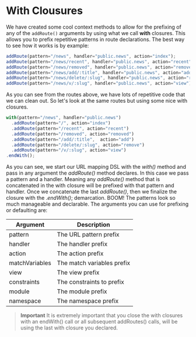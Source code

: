 # With Clousures

We have created some cool context methods to allow for the prefixing of any of the `addRoute()` arguments by using what we call **with** closures. This allows you to prefix repetitive patterns in route declarations. The best way to see how it works is by example:

```js
addRoute(pattern="/news", handler="public.news", action="index");
addRoute(pattern="/news/recent", handler="public.news", action="recent");
addRoute(pattern="/news/removed", handler="public.news", action="removed");
addRoute(pattern="/news/add/:title", handler="public.news", action="add");
addRoute(pattern="/news/delete/:slug", handler="public.news", action="remove");
addRoute(pattern="/news/v/:slug", handler="public.news", action="view");
```

As you can see from the routes above, we have lots of repetitive code that we can clean out. So let's look at the same routes but using some nice with closures.

```js
with(pattern="/news", handler="public.news")
  .addRoute(pattern="/", action="index")
  .addRoute(pattern="/recent", action="recent")
  .addRoute(pattern="/removed", action="removed")
  .addRoute(pattern="/add/:title",  action="add")
  .addRoute(pattern="/delete/:slug", action="remove")
  .addRoute(pattern="/v/:slug", action="view")
.endWith();
```

As you can see, we start our URL mapping DSL with the *with()* method and pass in any argument the *addRoute()* method declares. In this case we pass a pattern and a handler. Meaning any *addRoute()* method that is concatenated in the with closure will be prefixed with that pattern and handler. Once we concatenate the last *addRoute()*, then we finalize the closure with the .*endWith()*; demarcation. BOOM! The patterns look so much manageable and declarable. The arguments you can use for prefixing or defaulting are:

|Argument|Description|
|--|--|
|pattern|The URL pattern prefix|
|handler|The handler prefix|
|action|The action prefix|
|matchVariables|The match variables prefix|
|view|The view prefix|
|constraints|The constraints to prefix|
|module|The module prefix|
|namespace|The namespace prefix|

> **Important** It is extremely important that you close the with closures with an endWith() call or all subsequent addRoutes() calls, will be using the last with closure you declared. 

